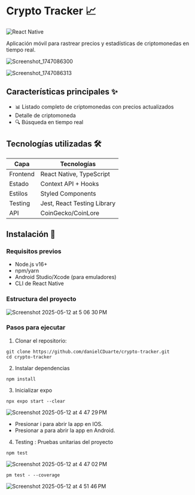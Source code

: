 # Crypto Tracker 📈

![React Native](https://img.shields.io/badge/React_Native-20232A?style=for-the-badge&logo=react&logoColor=61DAFB)

Aplicación móvil para rastrear precios y estadísticas de criptomonedas en tiempo real.

![Screenshot_1747086300](https://github.com/user-attachments/assets/2902d00f-c8d0-4c7c-970a-2b0d8cb41362)

![Screenshot_1747086313](https://github.com/user-attachments/assets/f054fae7-7182-4d8b-9002-20f43b779cf0)


## Características principales ✨

- 📊 Listado completo de criptomonedas con precios actualizados
- Detalle de criptomoneda
- 🔍 Búsqueda en tiempo real

## Tecnologías utilizadas 🛠️

| Capa           | Tecnologías                     |
|----------------|---------------------------------|
| Frontend       | React Native, TypeScript        |
| Estado         | Context API + Hooks             |
| Estilos        | Styled Components               |
| Testing        | Jest, React Testing Library     |
| API            | CoinGecko/CoinLore              |

## Instalación 🚀

### Requisitos previos
- Node.js v16+
- npm/yarn
- Android Studio/Xcode (para emuladores)
- CLI de React Native

### Estructura del proyecto
![Screenshot 2025-05-12 at 5 06 30 PM](https://github.com/user-attachments/assets/16744998-8ba7-4399-8fd1-05d7cb7d33e8)

### Pasos para ejecutar

1. Clonar el repositorio:
```   
git clone https://github.com/danielCDuarte/crypto-tracker.git
cd crypto-tracker
```

2. Instalar dependencias
```
npm install
```

3. Inicializar expo
```
npx expo start --clear
```
![Screenshot 2025-05-12 at 4 47 29 PM](https://github.com/user-attachments/assets/4d712241-4614-4157-8b29-3ff13469d274)
- Presionar i para abrir la app en IOS.
- Presionar a para abrir la app en Android.

4. Testing : Pruebas unitarias del proyecto
```
npm test
```
![Screenshot 2025-05-12 at 4 47 02 PM](https://github.com/user-attachments/assets/16ade3bc-851c-4dcb-a998-f809cb324804)
```
pm test - --coverage
```
![Screenshot 2025-05-12 at 4 51 46 PM](https://github.com/user-attachments/assets/4a6f063e-bce8-4714-98a1-c14b246c318b)


